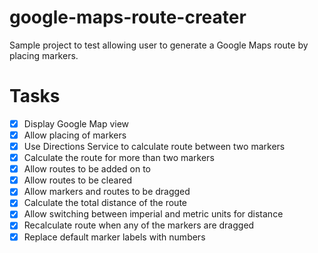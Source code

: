 # google-maps-route-creater
Sample project to test allowing user to generate a Google Maps route by placing markers.

# Tasks
- [x] Display Google Map view
- [x] Allow placing of markers
- [x] Use Directions Service to calculate route between two markers
- [x] Calculate the route for more than two markers
- [x] Allow routes to be added on to
- [x] Allow routes to be cleared
- [x] Allow markers and routes to be dragged
- [x] Calculate the total distance of the route
- [x] Allow switching between imperial and metric units for distance
- [x] Recalculate route when any of the markers are dragged
- [x] Replace default marker labels with numbers
